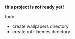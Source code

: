 **this project is not ready yet!**

todo:

- create wallpapers directory
- create rofi-themes directory
